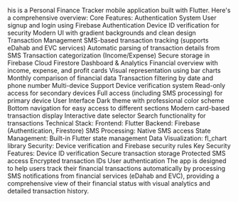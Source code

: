 his is a Personal Finance Tracker mobile application built with Flutter. Here's a comprehensive overview:
Core Features:
Authentication System
User signup and login using Firebase Authentication
Device ID verification for security
Modern UI with gradient backgrounds and clean design
Transaction Management
SMS-based transaction tracking (supports eDahab and EVC services)
Automatic parsing of transaction details from SMS
Transaction categorization (Income/Expense)
Secure storage in Firebase Cloud Firestore
Dashboard & Analytics
Financial overview with income, expense, and profit cards
Visual representation using bar charts
Monthly comparison of financial data
Transaction filtering by date and phone number
Multi-device Support
Device verification system
Read-only access for secondary devices
Full access (including SMS processing) for primary device
User Interface
Dark theme with professional color scheme
Bottom navigation for easy access to different sections
Modern card-based transaction display
Interactive date selector
Search functionality for transactions
Technical Stack:
Frontend: Flutter
Backend: Firebase (Authentication, Firestore)
SMS Processing: Native SMS access
State Management: Built-in Flutter state management
Data Visualization: fl_chart library
Security: Device verification and Firebase security rules
Key Security Features:
Device ID verification
Secure transaction storage
Protected SMS access
Encrypted transaction IDs
User authentication
The app is designed to help users track their financial transactions automatically by processing SMS notifications from financial services (eDahab and EVC), providing a comprehensive view of their financial status with visual analytics and detailed transaction history.
